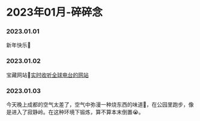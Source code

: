 # 2023年01月-碎碎念


### 2023.01.01
新年快乐🤗

### 2023.01.02
宝藏网站🤩[实时收听全球电台的网站](http://radio.garden/)

### 2023.01.03
今天晚上成都的空气太差了，空气中弥漫一种烧东西的味道🤮，在公园里跑步，像是进入了寂静岭。在这种环境下锻炼，算不算本末倒置😭。


